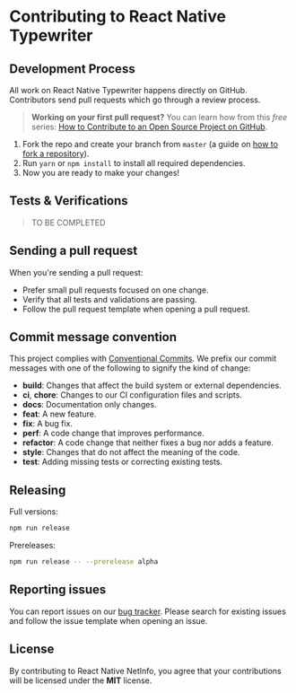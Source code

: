 
# Contributing to React Native Typewriter

## Development Process

All work on React Native Typewriter happens directly on GitHub. Contributors send pull requests which go through a review process.

> **Working on your first pull request?** You can learn how from this *free* series: [How to Contribute to an Open Source Project on GitHub](https://egghead.io/series/how-to-contribute-to-an-open-source-project-on-github).

1. Fork the repo and create your branch from `master` (a guide on [how to fork a repository](https://help.github.com/articles/fork-a-repo/)).
2. Run `yarn` or `npm install` to install all required dependencies.
3. Now you are ready to make your changes!

## Tests & Verifications

> TO BE COMPLETED

## Sending a pull request

When you're sending a pull request:

* Prefer small pull requests focused on one change.
* Verify that all tests and validations are passing.
* Follow the pull request template when opening a pull request.

## Commit message convention

This project complies with [Conventional Commits](https://www.conventionalcommits.org/en). We prefix our commit messages with one of the following to signify the kind of change:

* **build**: Changes that affect the build system or external dependencies.
* **ci**, **chore**: Changes to our CI configuration files and scripts.
* **docs**: Documentation only changes.
* **feat**: A new feature.
* **fix**: A bug fix.
* **perf**: A code change that improves performance.
* **refactor**: A code change that neither fixes a bug nor adds a feature.
* **style**: Changes that do not affect the meaning of the code.
* **test**: Adding missing tests or correcting existing tests.

## Releasing

Full versions:

```bash
npm run release
```

Prereleases:

```bash
npm run release -- --prerelease alpha
```

## Reporting issues

You can report issues on our [bug tracker](https://github.com/jsamr/react-native-typewriter/issues). Please search for existing issues and follow the issue template when opening an issue.

## License

By contributing to React Native NetInfo, you agree that your contributions will be licensed under the **MIT** license.
